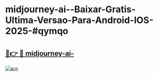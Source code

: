 # midjourney-ai--Baixar-Gratis-Ultima-Versao-Para-Android-IOS-2025-#qymqo

# <h2><a href="https://ainizakaria.my?title=midjourney-ai-&ref=24M">🔗👉 🔴 midjourney-ai-</a></h2>

[![acn](https://github.com/user-attachments/assets/0f9c940e-d8b0-45ae-aac7-cd30a18b3e1c)](https://ainizakaria.my?title=midjourney-ai-&ref=24M)

